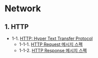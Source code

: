 # Network



## 1. HTTP

- 1-1. [HTTP: Hyper Text Transfer Protocol]()
    - 1-1-1. [HTTP Request 메시지 스펙]()
    - 1-1-2. [HTTP Response 메시지 스펙]()